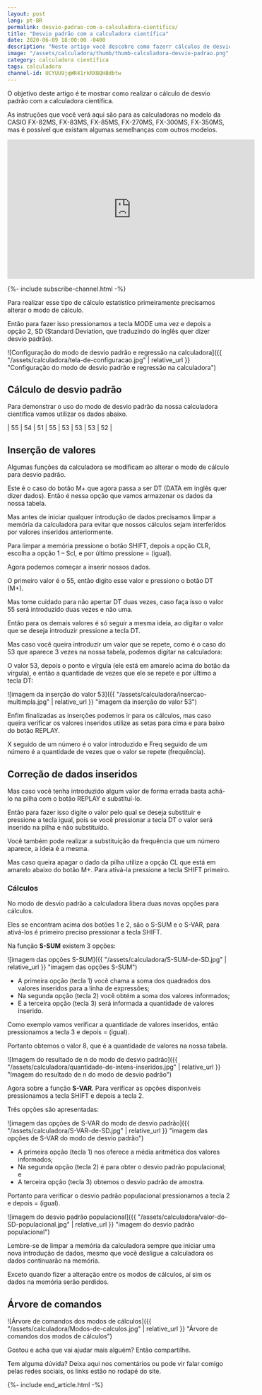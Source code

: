 ```yaml
---
layout: post
lang: pt-BR
permalink: desvio-padrao-com-a-calculadora-cientifica/
title: "Desvio padrão com a calculadora científica"
date: 2020-06-09 18:00:00 -0400
description: "Neste artigo você descobre como fazerr cálculos de desvio padrão utilizando a sua calculadora científica"
image: "/assets/calculadora/thumb/thumb-calculadora-desvio-padrao.png"
category: calculadora científica
tags: calculadora
channel-id: UCYUU9jqWR41rkRXBQHBdbtw
---
```


O objetivo deste artigo é te mostrar como realizar o cálculo de desvio padrão com a calculadora científica.

As instruções que você verá aqui são para as calculadoras no modelo da CASIO FX-82MS, FX-83MS, FX-85MS, FX-270MS, FX-300MS, FX-350MS, mas é possível que existam algumas semelhanças com outros modelos.

<!-- Youtube Video -->
<div class="yt-video">
<iframe width="560" height="315" src="https://www.youtube.com/embed/J--aMJJNitk?si=h13nqcsNJSTm_aX_" title="YouTube video player" frameborder="0" allow="accelerometer; autoplay; clipboard-write; encrypted-media; gyroscope; picture-in-picture; web-share" allowfullscreen></iframe>
</div>

{%- include subscribe-channel.html -%}

Para realizar esse tipo de cálculo estatístico primeiramente precisamos alterar o modo de cálculo.

Então para fazer isso pressionamos a tecla MODE uma vez e depois a opção 2, SD (Standard Deviation, que traduzindo do inglês quer dizer desvio padrão).

![Configuração do modo de desvio padrão e regressão na calculadora]({{ "/assets/calculadora/tela-de-configuracao.jpg" | relative_url }} "Configuração do modo de desvio padrão e regressão na calculadora")

## Cálculo de desvio padrão

Para demonstrar o uso do modo de desvio padrão da nossa calculadora científica vamos utilizar os dados abaixo.

| 55 | 54 | 51 | 55 | 53 | 53 | 53 | 52 |

## Inserção de valores

Algumas funções da calculadora se modificam ao alterar o modo de cálculo para desvio padrão.

Este é o caso do botão M+ que agora passa a ser DT (DATA em inglês quer dizer dados). Então é nessa opção que vamos armazenar os dados da nossa tabela.

Mas antes de iniciar qualquer introdução de dados precisamos limpar a memória da calculadora para evitar que nossos cálculos sejam interferidos por valores inseridos anteriormente.

Para limpar a memória pressione o botão SHIFT, depois a opção CLR, escolha a opção 1 – Scl, e por último pressione = (igual).

Agora podemos começar a inserir nossos dados.

O primeiro valor é o 55, então digito esse valor e pressiono o botão DT (M+).

Mas tome cuidado para não apertar DT duas vezes, caso faça isso o valor 55 será introduzido duas vezes e não uma.

Então para os demais valores é só seguir a mesma ideia, ao digitar o valor que se deseja introduzir pressione a tecla DT.

Mas caso você queira introduzir um valor que se repete, como é o caso do 53 que aparece 3 vezes na nossa tabela, podemos digitar na calculadora:

O valor 53, depois o ponto e vírgula (ele está em amarelo acima do botão da vírgula), e então a quantidade de vezes que ele se repete e por último a tecla DT:

![imagem da inserção do valor 53]({{ "/assets/calculadora/insercao-multimpla.jpg" | relative_url }} "imagem da inserção do valor 53")

Enfim finalizadas as inserções podemos ir para os cálculos, mas caso queira verificar os valores inseridos utilize as setas para cima e para baixo do botão REPLAY.

X seguido de um número é o valor introduzido e Freq seguido de um número é a quantidade de vezes que o valor se repete (frequência).

## Correção de dados inseridos

Mas caso você tenha introduzido algum valor de forma errada basta achá-lo na pilha com o botão REPLAY e substituí-lo.

Então para fazer isso digite o valor pelo qual se deseja substituir e pressione a tecla igual, pois se você pressionar a tecla DT o valor será inserido na pilha e não substituído.

Você também pode realizar a substituição da frequência que um número aparece, a ideia é a mesma.

Mas caso queira apagar o dado da pilha utilize a opção CL que está em amarelo abaixo do botão M+. Para ativá-la pressione a tecla SHIFT primeiro.

### Cálculos</h3>

No modo de desvio padrão a calculadora libera duas novas opções para cálculos.

Eles se encontram acima dos botões 1 e 2, são o S-SUM e o S-VAR, para ativá-los é primeiro preciso pressionar a tecla SHIFT.

Na função **S-SUM** existem 3 opções:

![imagem das opções S-SUM]({{ "/assets/calculadora/S-SUM-de-SD.jpg" | relative_url }} "imagem das opções S-SUM")

- A primeira opção (tecla 1) você chama a soma dos quadrados dos valores inseridos para a linha de expressões;
- Na segunda opção (tecla 2) você obtém a soma dos valores informados;
- E a terceira opção (tecla 3) será informada a quantidade de valores inserido.

Como exemplo vamos verificar a quantidade de valores inseridos, então pressionamos a tecla 3 e depois = (igual).

Portanto obtemos o valor 8, que é a quantidade de valores na nossa tabela.

![Imagem do resultado de n do modo de desvio padrão]({{ "/assets/calculadora/quantidade-de-intens-inseridos.jpg" | relative_url }} "Imagem do resultado de n do modo de desvio padrão")

Agora sobre a função <strong>S-VAR</strong>. Para verificar as opções disponíveis pressionamos a tecla SHIFT e depois a tecla 2.

Três opções são apresentadas:

![imagem das opções de S-VAR do modo de desvio padrão]({{ "/assets/calculadora/S-VAR-de-SD.jpg" | relative_url }} "imagem das opções de S-VAR do modo de desvio padrão")

- A primeira opção (tecla 1) nos oferece a média aritmética dos valores informados;
- Na segunda opção (tecla 2) é para obter o desvio padrão populacional; e
- A terceira opção (tecla 3) obtemos o desvio padrão de amostra.

Portanto para verificar o desvio padrão populacional pressionamos a tecla 2 e depois = (igual).

![imagem do desvio padrão populacional]({{ "/assets/calculadora/valor-do-SD-populacional.jpg" | relative_url }} "imagem do desvio padrão populacional")

Lembre-se de limpar a memória da calculadora sempre que iniciar uma nova introdução de dados, mesmo que você desligue a calculadora os dados continuarão na memória.

Exceto quando fizer a alteração entre os modos de cálculos, aí sim os dados na memória serão perdidos.

## Árvore de comandos

![Árvore de comandos dos modos de cálculos]({{ "/assets/calculadora/Modos-de-calculos.jpg" | relative_url }} "Árvore de comandos dos modos de cálculos")

Gostou e acha que vai ajudar mais alguém? Então compartilhe.

Tem alguma dúvida? Deixa aqui nos comentários ou pode vir falar comigo pelas redes sociais, os links estão no rodapé do site.

{%- include end_article.html -%}
